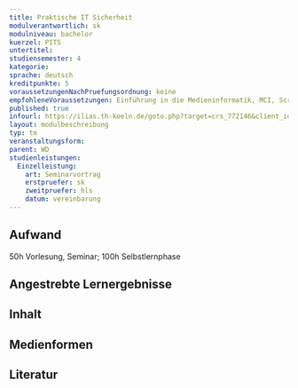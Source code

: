 ```yaml
---
title: Praktische IT Sicherheit
modulverantwortlich: sk
modulniveau: bachelor
kuerzel: PITS
untertitel:
studiensemester: 4
kategorie:
sprache: deutsch
kreditpunkte: 5
voraussetzungenNachPruefungsordnung: keine
empfohleneVoraussetzungen: Einführung in die Medieninformatik, MCI, Screendesign, Grundlagen des Web, Kommunikationstechnik
published: true
infourl: https://ilias.th-koeln.de/goto.php?target=crs_772146&client_id=ILIAS_FH_Koeln
layout: modulbeschreibung
typ: tm
veranstaltungsform: 
parent: WD
studienleistungen:
  Einzelleistung:
    art: Seminarvortrag
    erstpruefer: sk
    zweitpruefer: hls
    datum: vereinbarung
---
```


## Aufwand
50h Vorlesung, Seminar; 100h Selbstlernphase

## Angestrebte Lernergebnisse

## Inhalt

## Medienformen

## Literatur
